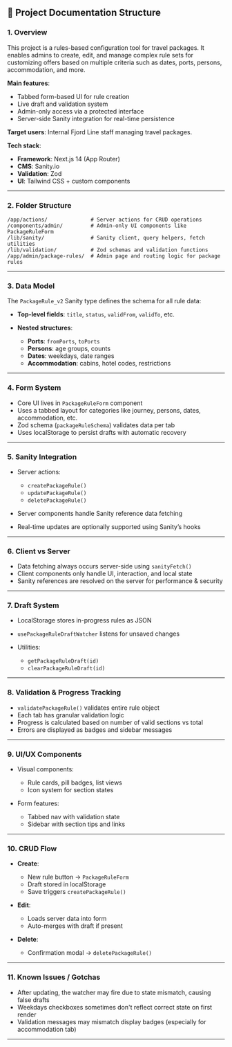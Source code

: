 ## 🧱 Project Documentation Structure

### 1. **Overview**

This project is a rules-based configuration tool for travel packages. It enables admins to create, edit, and manage complex rule sets for customizing offers based on multiple criteria such as dates, ports, persons, accommodation, and more.

**Main features**:

- Tabbed form-based UI for rule creation
- Live draft and validation system
- Admin-only access via a protected interface
- Server-side Sanity integration for real-time persistence

**Target users**: Internal Fjord Line staff managing travel packages.

**Tech stack**:

- **Framework**: Next.js 14 (App Router)
- **CMS**: Sanity.io
- **Validation**: Zod
- **UI**: Tailwind CSS + custom components

---

### 2. **Folder Structure**

```text
/app/actions/              # Server actions for CRUD operations
/components/admin/         # Admin-only UI components like PackageRuleForm
/lib/sanity/               # Sanity client, query helpers, fetch utilities
/lib/validation/           # Zod schemas and validation functions
/app/admin/package-rules/  # Admin page and routing logic for package rules
```

---

### 3. **Data Model**

The `PackageRule_v2` Sanity type defines the schema for all rule data:

- **Top-level fields**: `title`, `status`, `validFrom`, `validTo`, etc.
- **Nested structures**:

  - **Ports**: `fromPorts`, `toPorts`
  - **Persons**: age groups, counts
  - **Dates**: weekdays, date ranges
  - **Accommodation**: cabins, hotel codes, restrictions

---

### 4. **Form System**

- Core UI lives in `PackageRuleForm` component
- Uses a tabbed layout for categories like journey, persons, dates, accommodation, etc.
- Zod schema (`packageRuleSchema`) validates data per tab
- Uses localStorage to persist drafts with automatic recovery

---

### 5. **Sanity Integration**

- Server actions:

  - `createPackageRule()`
  - `updatePackageRule()`
  - `deletePackageRule()`

- Server components handle Sanity reference data fetching
- Real-time updates are optionally supported using Sanity’s hooks

---

### 6. **Client vs Server**

- Data fetching always occurs server-side using `sanityFetch()`
- Client components only handle UI, interaction, and local state
- Sanity references are resolved on the server for performance & security

---

### 7. **Draft System**

- LocalStorage stores in-progress rules as JSON
- `usePackageRuleDraftWatcher` listens for unsaved changes
- Utilities:

  - `getPackageRuleDraft(id)`
  - `clearPackageRuleDraft(id)`

---

### 8. **Validation & Progress Tracking**

- `validatePackageRule()` validates entire rule object
- Each tab has granular validation logic
- Progress is calculated based on number of valid sections vs total
- Errors are displayed as badges and sidebar messages

---

### 9. **UI/UX Components**

- Visual components:

  - Rule cards, pill badges, list views
  - Icon system for section states

- Form features:

  - Tabbed nav with validation state
  - Sidebar with section tips and links

---

### 10. **CRUD Flow**

- **Create**:

  - New rule button → `PackageRuleForm`
  - Draft stored in localStorage
  - Save triggers `createPackageRule()`

- **Edit**:

  - Loads server data into form
  - Auto-merges with draft if present

- **Delete**:

  - Confirmation modal → `deletePackageRule()`

---

### 11. **Known Issues / Gotchas**

- After updating, the watcher may fire due to state mismatch, causing false drafts
- Weekdays checkboxes sometimes don't reflect correct state on first render
- Validation messages may mismatch display badges (especially for accommodation tab)

---
